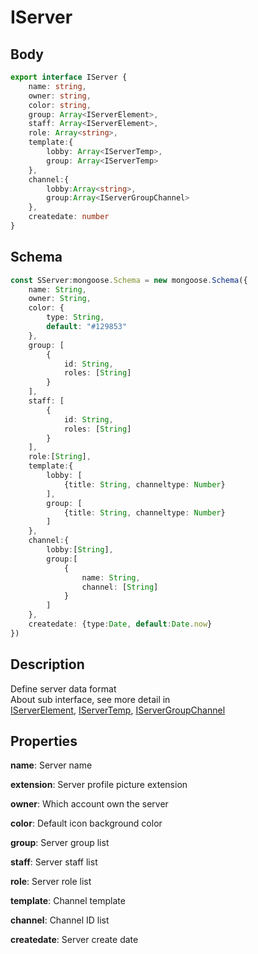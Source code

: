 # IServer

## Body

```typescript
export interface IServer {
    name: string,
    owner: string,
    color: string,
    group: Array<IServerElement>,
    staff: Array<IServerElement>,
    role: Array<string>,
    template:{
        lobby: Array<IServerTemp>,
        group: Array<IServerTemp>
    },
    channel:{
        lobby:Array<string>,
        group:Array<IServerGroupChannel>
    },
    createdate: number
}
```

## Schema

```typescript
const SServer:mongoose.Schema = new mongoose.Schema({
    name: String,
    owner: String,
    color: {
        type: String,
        default: "#129853"
    },
    group: [
        {
            id: String,
            roles: [String]
        }
    ],
    staff: [
        {
            id: String,
            roles: [String]
        }
    ],
    role:[String],
    template:{
        lobby: [
            {title: String, channeltype: Number}
        ],
        group: [
            {title: String, channeltype: Number}
        ]
    },
    channel:{
        lobby:[String],
        group:[
            {
                name: String,
                channel: [String]
            }
        ]
    },
    createdate: {type:Date, default:Date.now}
})
```

## Description

Define server data format\
About sub interface, see more detail in\
[IServerElement](./IServerElement.md), [IServerTemp](./IServerTemp.md), [IServerGroupChannel](./IServerGroupChannel.md)

## Properties

**name**: Server name

**extension**: Server profile picture extension

**owner**: Which account own the server

**color**: Default icon background color

**group**: Server group list

**staff**: Server staff list

**role**: Server role list

**template**: Channel template

**channel**: Channel ID list

**createdate**: Server create date